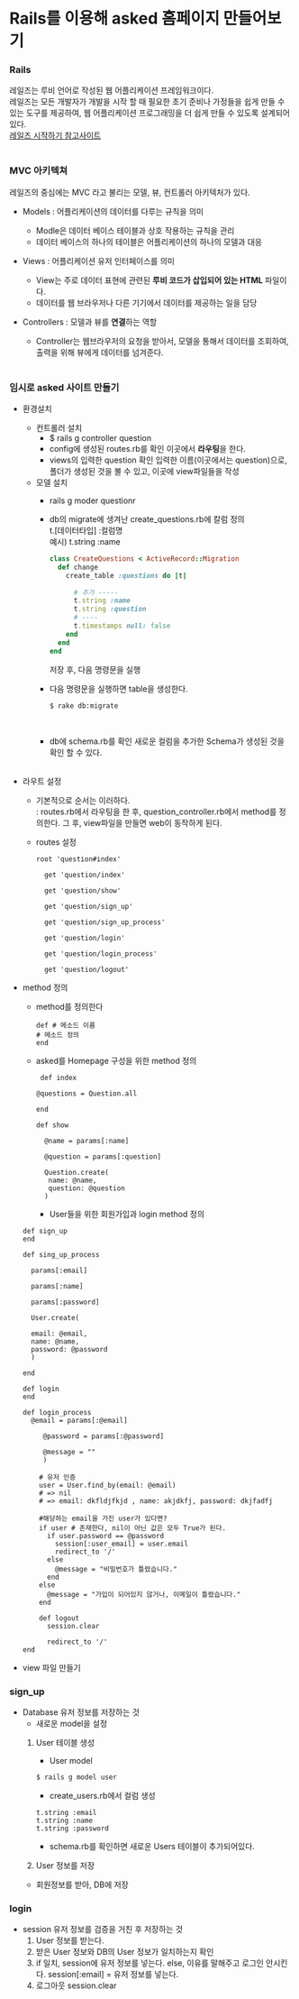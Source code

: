 # Rails를 이용해 asked 홈페이지 만들어보기

### Rails
레일즈는 루비 언어로 작성된 웹 어플리케이션 프레임워크이다.  <br/>
레일즈는 모든 개발자가 개발을 시작 할 때 필요한 초기 준비나 가정들을 쉽게 만들 수 있는 도구를 제공하여, 웹 어플리케이션 프로그래밍을 더 쉽게 만들 수 있도록 설계되어 있다. <br/>
[레일즈 시작하기 참고사이트](https://rubykr.github.io/rails_guides/getting_started.html)
<br/><br/>

### MVC 아키텍쳐
레일즈의 중심에는 MVC 라고 불리는 모델, 뷰, 컨트롤러 아키텍처가 있다.
* Models
  : 어플리케이션의 데이터를 다루는 규칙을 의미
  * Modle은 데이터 베이스 테이블과 상호 작용하는 규칙을 관리
  * 데이터 베이스의 하나의 테이블은 어플리케이션의 하나의 모델과 대응


* Views
  : 어플리케이션 유저 인터페이스를 의미
  * View는 주로 데이터 표현에 관련된 **루비 코드가 삽입되어 있는 HTML** 파일이다.
  * 데이터를 웹 브라우저나 다른 기기에서 데이터를 제공하는 일을 담당


* Controllers
  : 모델과 뷰를 **연결**하는 역할
  * Controller는 웹브라우저의 요청을 받아서, 모델을 통해서 데이터를 조회하여, 출력을 위해 뷰에게 데이터를 넘겨준다.
    <br/><br/>

### 임시로 asked 사이트 만들기
* 환경설치
  * 컨트롤러 설치
    * $ rails g controller question<br/>
    * config에 생성된 routes.rb를 확인
      이곳에서 **라우팅**을 한다. 
      <br/>
    * views의 입력한 question 확인
       입력한 이름(이곳에서는 question)으로, 폴더가 생성된 것을 볼 수 있고, 이곳에 view파일들을 작성 
  * 모델 설치
    * rails g moder questionr<br/>

    * db의 migrate에 생겨난 create_questions.rb에 칼럼 정의<br/>
      t.[데이터타입] :컬럼명<br/>
      예시) t.string :name<br/>
      ```ruby
      class CreateQuestions < ActiveRecord::Migration
        def change
          create_table :questions do |t|
            
            # 추가 -----
            t.string :name
            t.string :question
            # ----
            t.timestamps null: false
          end
        end
      end
      ```

      저장 후, 다음 명령문을 실행<br/> 

    * 다음 명령문을 실행하면 table을 생성한다. 

      ```$ rake db:migrate```

      <br/>

    * db에 schema.rb를 확인 
      새로운 컬럼을 추가한 Schema가 생성된 것을 확인 할 수 있다. 
      <br/><br/>

* 라우트 설정
  * 기본적으로 순서는 이러하다. <br/> 
    : routes.rb에서 라우팅을 한 후, question_controller.rb에서 method를 정의한다. 그 후, view파일을 만들면 web이 동작하게 된다. 

  * routes 설정

    ``````
    root 'question#index'
      
      get 'question/index'

      get 'question/show'

      get 'question/sign_up'
      
      get 'question/sign_up_process'
      
      get 'question/login'
      
      get 'question/login_process'
      
      get 'question/logout'
    ``````

* method 정의
  * method를 정의한다
    ```
    def # 메소드 이름
    # 메소드 정의
    end
    ```

  * asked를 Homepage 구성을 위한 method 정의
    ```
     def index

    @questions = Question.all

    end

    def show

      @name = params[:name]

      @question = params[:question]

      Question.create(
       name: @name,
       question: @question
      )
    ```

    * User들을 위한 회원가입과 login method 정의	

  ```
  def sign_up
  end

  def sing_up_process

    params[:email]

    params[:name]

    params[:password]

    User.create(
    
    email: @email,
    name: @name, 
    password: @password
    )
    
  end

  def login
  end

  def login_process
  	@email = params[:@email]

       @password = params[:@password]

       @message = ""
       )
           
      # 유저 인증
      user = User.find_by(email: @email)
      # => nil
      # => email: dkfldjfkjd , name: akjdkfj, password: dkjfadfj
      
      #해당하는 email을 가진 user가 있다면?
      if user # 존재한다, nil이 아닌 값은 모두 True가 된다. 
        if user.password == @password
          session[:user_email] = user.email
          redirect_to '/'
        else
          @message = "비밀번호가 틀렸습니다."
        end
      else
        @message = "가입이 되어있지 않거나, 이메일이 틀렸습니다."
      end

      def logout
        session.clear

        redirect_to '/'
  end
  ```


* view 파일 만들기


### sign_up
* Database 유저 정보를 저장하는 것
  * 새로운 model을 설정 
  1. User 테이블 생성
        - User model
        ```ruby
        $ rails g model user
        ```
        - create_users.rb에서 컬럼 생성
        ```
        t.string :email
        t.string :name
        t.string :password
        ```
        * schema.rb를 확인하면 새로운 Users 테이블이 추가되어있다.

  2. User 정보를 저장
    - 회원정보를 받아, DB에 저장 

### login
* session 유저 정보를 검증을 거친 후 저장하는 것
   1. User 정보를 받는다.
   2. 받은 User 정보와 DB의 User 정보가 일치하는지 확인
   3. if 일치, session에 유저 정보를 넣는다. 
     else, 이유를 말해주고 로그인 안시킨다.
     session[:email] = 유저 정보를 넣는다.
   4. 로그아웃
     session.clear










